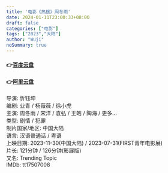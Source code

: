 ```yaml
---
title: '电影《热搜》周冬雨'
date: 2024-01-11T23:00:33+08:00
draft: false
categories: ["电影"]
tags: ["2023","大陆"]
author: "Wuji"
noSummary: true
---
```


#### 👉[百度云盘](https://pan.baidu.com/s/18qzB9HDyZsPJgdUcf1bjkg?pwd=h87g)
#### 👉[阿里云盘](https://www.aliyundrive.com/s/MoZfivwekEw)


导演: 忻钰坤 <br>
编剧: 业青 / 杨薇薇 / 徐小虎 <br>
主演: 周冬雨 / 宋洋 / 袁弘 / 王皓 / 陶海 / 更多... <br>
类型: 剧情 / 犯罪 <br>
制片国家/地区: 中国大陆 <br>
语言: 汉语普通话 / 粤语 <br>
上映日期: 2023-11-30(中国大陆) / 2023-07-31(FIRST青年电影展) <br>
片长: 121分钟 / 126分钟(影展版) <br>
又名: Trending Topic <br>
IMDb: tt17507008 <br>